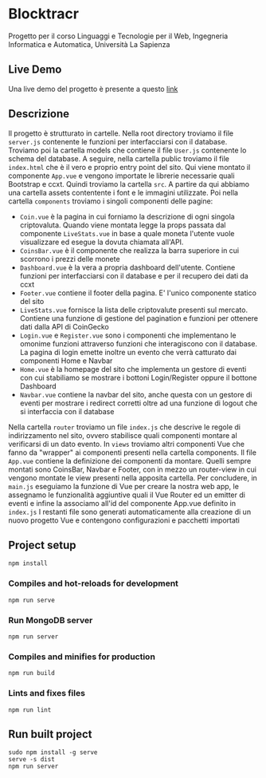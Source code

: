 # Blocktracr
Progetto per il corso Linguaggi e Tecnologie per il Web, Ingegneria Informatica e Automatica, Università La Sapienza 
## Live Demo
Una live demo del progetto è presente a questo [link](https://lorenzopalaia.github.io/Blocktracr/)
## Descrizione
Il progetto è strutturato in cartelle.
Nella root directory troviamo il file `server.js` contenente le funzioni per interfacciarsi con il database.
Troviamo poi la cartella models che contiene il file `User.js` contenente lo schema del database.
A seguire, nella cartella public troviamo il file `index.html` che è il vero e proprio entry point del sito. Qui viene montato il componente `App.vue` e vengono importate le librerie necessarie quali Bootstrap e ccxt.
Quindi troviamo la cartella `src`.
A partire da qui abbiamo una cartella assets contentente i font e le immagini utilizzate.
Poi nella cartella `components` troviamo i singoli componenti delle pagine:
- `Coin.vue` è la pagina in cui forniamo la descrizione di ogni singola criptovaluta. Quando viene montata legge la props passata dal componente `LiveStats.vue` in base a quale moneta l'utente vuole visualizzare ed esegue la dovuta chiamata all'API.
- `CoinsBar.vue` è il componente che realizza la barra superiore in cui scorrono i prezzi delle monete
- `Dashboard.vue` è la vera a propria dashboard dell'utente. Contiene funzioni per interfacciarsi con il database e per il recupero dei dati da ccxt
- `Footer.vue` contiene il footer della pagina. E' l'unico componente statico del sito
- `LiveStats.vue` fornisce la lista delle criptovalute presenti sul mercato. Contiene una funzione di gestione del pagination e funzioni per ottenere dati dalla API di CoinGecko
- `Login.vue` e `Register.vue` sono i componenti che implementano le omonime funzioni attraverso funzioni che interagiscono con il database. La pagina di login emette inoltre un evento che verrà catturato dai componenti Home e Navbar
- `Home.vue` è la homepage del sito che implementa un gestore di eventi con cui stabiliamo se mostrare i bottoni Login/Register oppure il bottone Dashboard
- `Navbar.vue` contiene la navbar del sito, anche questa con un gestore di eventi per mostrare i redirect corretti oltre ad una funzione di logout che si interfaccia con il database

Nella cartella `router` troviamo un file `index.js` che descrive le regole di indirizzamento nel sito, ovvero stabilisce quali componenti montare al verificarsi di un dato evento.
In `views` troviamo altri componenti Vue che fanno da "wrapper" ai componenti presenti nella cartella components.
Il file `App.vue` contiene la definizione dei componenti da montare. Quelli sempre montati sono CoinsBar, Navbar e Footer, con in mezzo un router-view in cui vengono montate le view presenti nella apposita cartella.
Per concludere, in `main.js` eseguiamo la funzione di Vue per creare la nostra web app, le assegnamo le funzionalità aggiuntive quali il Vue Router ed un emitter di eventi e infine la associamo all'id del componente App.vue definito in `index.js`
I restanti file sono generati automaticamente alla creazione di un nuovo progetto Vue e contengono configurazioni e pacchetti importati
## Project setup
```
npm install
```

### Compiles and hot-reloads for development
```
npm run serve
```

### Run MongoDB server
```
npm run server
```

### Compiles and minifies for production
```
npm run build
```

### Lints and fixes files
```
npm run lint
```

## Run built project
```
sudo npm install -g serve
serve -s dist
npm run server
```
